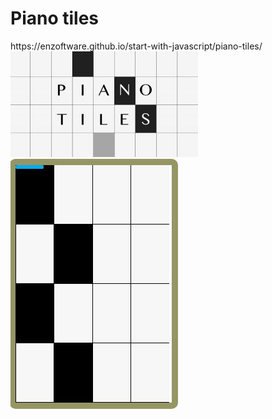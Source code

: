<h1>Piano tiles</h1>
<a> https://enzoftware.github.io/start-with-javascript/piano-tiles/ </a>
<img src="../../resources/piano-tiles.jpg"/>
<img src="../../resources/ss-piano-game.jpg" />
